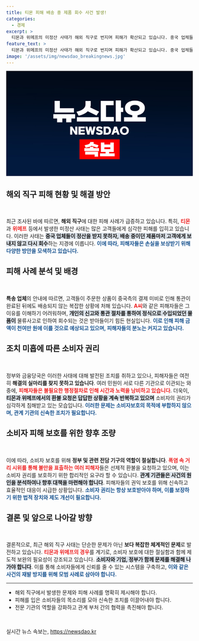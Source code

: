 ```yaml
---
title: 티몬 피해 배송 중 제품 회수 사건 발생!
categories:
  - 경제
excerpt: >
  티몬과 위메프의 미정산 사태가 해외 직구로 번지며 피해가 확산되고 있습니다. 중국 업체들이 정산 미비로 배송 중인 제품을 회수하고, 고객들은 엉뚱한 답변에 분노하고 있습니다. 고객들의 시위와 함께 환불 문제 해결 촉구가 절실합니다!
feature_text: >
  티몬과 위메프의 미정산 사태가 해외 직구로 번지며 피해가 확산되고 있습니다. 중국 업체들이 정산 미비로 배송 중인 제품을 회수하고, 고객들은 엉뚱한 답변에 분노하고 있습니다. 고객들의 시위와 함께 환불 문제 해결 촉구가 절실합니다!
image: '/assets/img/newsdao_breakingnews.jpg'
---
```


<p><img src="/assets/img/newsdao_breakingnews.jpg" alt="bookingtag 속보" /></p>

<h2 data-ke-size="size26">해외 직구 피해 현황 및 해결 방안</h2>

<p data-ke-size="size16">&nbsp;</p>

<p data-ke-size="size16">최근 조사된 바에 따르면, <b>해외 직구</b>에 대한 피해 사례가 급증하고 있습니다. 특히, <b><span style="color: #ee2323;">티몬</span></b>과 <b><span style="color: #ee2323;">위메프</span></b> 등에서 발생한 미정산 사태는 많은 고객들에게 심각한 피해를 입히고 있습니다. 이러한 사태는 <b><span style="background-color: #21538527;">중국 업체들이 정산을 받지 못하자, 배송 중이던 제품마저 고객에게 보내지 않고 다시 회수</span></b>하는 지경에 이릅니다. <b><span style="color: #1a5490;">이에 따라, 피해자들은 손실을 보상받기 위해 다양한 방안을 모색하고 있습니다.</span></b></p>

<h2 data-ke-size="size26">피해 사례 분석 및 배경</h2>

<p data-ke-size="size16">&nbsp;</p>

<p data-ke-size="size16"><b>특송 업체</b>의 안내에 따르면, 고객들이 주문한 상품이 중국측의 결제 미비로 인해 통관이 완료된 뒤에도 배송되지 않는 복잡한 상황에 처해 있습니다. <b><span style="color: #ee2323;">A씨</span></b>와 같은 피해자들은 그 이유를 이해하기 어려워하며, <b><span style="background-color: #21538527;">개인의 신고와 통관 절차를 통하여 정식으로 수입되었던 물품이</span></b> 물류사고로 인하여 회수되는 것은 받아들이기 힘든 현실입니다. <b><span style="color: #1a5490;">이로 인해 피해 금액이 천여만 원에 이를 것으로 예상되고 있으며, 피해자들의 분노는 커지고 있습니다.</span></b></p>

<h2 data-ke-size="size26">조치 미흡에 따른 소비자 권리</h2>

<p data-ke-size="size16">&nbsp;</p>

<p data-ke-size="size16">정부와 금융당국은 이러한 사태에 대해 발전된 조치를 취하고 있으나, 피해자들은 여전히 <b>해결의 실마리를 찾지 못하고 있습니다</b>. 여러 민원이 서로 다른 기관으로 이관되는 와중에, <b><span style="color: #ee2323;">피해자들은 불필요한 행정절차로 인해 시간과 노력을 낭비하고 있습니다</span></b>. 더욱이, <b><span style="background-color: #21538527;">티몬과 위메프에서의 환불 요청은 답답한 상황을 계속 반복하고 있으며</span></b> 소비자의 권리가 심각하게 침해받고 있는 모습입니다. <b><span style="color: #1a5490;">이러한 문제는 소비자보호의 목적에 부합하지 않으며, 관계 기관의 신속한 조치가 필요합니다.</span></b></p>

<h2 data-ke-size="size26">소비자 피해 보호를 위한 향후 조량</h2>

<p data-ke-size="size16">&nbsp;</p>

<p data-ke-size="size16">이에 따라, 소비자 보호를 위해 <b>정부 및 관련 전담 기구의 역할이 절실합니다</b>. <b><span style="color: #ee2323;">폭염 속 거리 시위를 통해 불만을 표출하는 여러 피해자</span></b>들은 선제적 환불을 요청하고 있으며, 이는 소비자 권리를 보호하기 위한 합리적인 요구라 할 수 있습니다. <b><span style="background-color: #21538527;">관계 기관들은 사건의 원인을 분석하여나 향후 대책을 마련해야 합니다</span></b>. 피해자들의 권익 보호를 위해 신속하고 효율적인 대응이 시급한 상황입니다. <b><span style="color: #1a5490;">소비자 권리는 항상 보호받아야 하며, 이를 보장하기 위한 법적 장치와 제도 개선이 필요합니다.</span></b></p>

<h2 data-ke-size="size26">결론 및 앞으로 나아갈 방향</h2>

<p data-ke-size="size16">&nbsp;</p>

<p data-ke-size="size16">결론적으로, 최근 해외 직구 사태는 단순한 문제가 아닌 <b>보다 복잡한 체계적인 문제</b>로 발전하고 있습니다. <b><span style="color: #ee2323;">티몬과 위메프의 경우</span></b>를 계기로, 소비자 보호에 대한 절실함과 함께 제도적 보완의 필요성이 강조되고 있습니다. <b><span style="background-color: #21538527;">소비자와 기업, 정부가 함께 문제를 해결해 나가야 합니다</span></b>. 이를 통해 소비자들에게 신뢰를 줄 수 있는 시스템을 구축하고, <b><span style="color: #1a5490;">이와 같은 사건의 재발 방지를 위해 모범 사례로 삼아야 합니다.</span></b></p>

<hr>

<ul>
  <li>해외 직구에서 발생한 문제와 피해 사례를 명확히 제시해야 합니다.</li>
  <li>피해를 입은 소비자들의 목소리를 모아 신속한 조치를 이끌어내야 합니다.</li>
  <li>전문 기관의 역할을 강화하고 관계 부처 간의 협력을 촉진해야 합니다.</li>
</ul>

<p data-ke-size="size16">&nbsp;</p>
실시간 뉴스 속보는, <a href="https://newsdao.kr" rel="dofollow">https://newsdao.kr</a>


